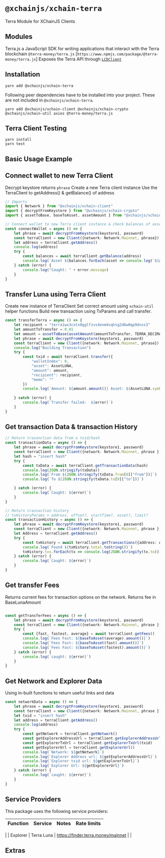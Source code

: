 # `@xchainjs/xchain-terra`

Terra Module for XChainJS Clients

## Modules
Terra.js a JavaScript SDK for writing applications that interact with the Terra blockchain `@terra-money/terra.js` [`https://www.npmjs.com/package/@terra-money/terra.js`]
Exposes the Terra API through [`LCDClient`](https://docs.terra.money/docs/develop/sdks/terra-js/query-data.html)

## Installation

```
yarn add @xchainjs/xchain-terra
```

Following peer dependencies have to be installed into your project. These are not included in `@xchainjs/xchain-terra`.

```
yarn add @xchainjs/xchain-client @xchainjs/xchain-crypto @xchainjs/xchain-util axios @terra-money/terra.js
```

## Terra Client Testing

```
yarn install
yarn test

```

## Basic Usage Example 

## Connect wallet to new Terra Client

Decrypt keystore returns `phrase` 
Create a new Terra client instance
Use the TerraClient to getAddress() & getBalance() of address

```ts
// Imports 
import { Network } from "@xchainjs/xchain-client"
import { decryptFromKeystore } from "@xchainjs/xchain-crypto"
import { assetToBase, baseToAsset, assetAmount } from "@xchainjs/xchain-util"

// Connect wallet to new Terra client instance & check balances of assets 
const connectWallet = async () => {
    let phrase = await decryptFromKeystore(keystore1, password)
    const terraClient = new Client({network: Network.Mainnet, phrase})
    let address = terraClient.getAddress()
    console.log(address)
    try {
        const balances = await terraClient.getBalance(address)
        console.log(`Asset ${balances.forEach(asset => console.log(`${asset.asset.symbol}, ${(baseToAsset(asset.amount).amount())}`))}`)
    } catch (error) {
        console.log("Caught: " + error.message)
    }
}

```

## Transfer Luna using Terra Client

Create new instance of TerraClient
Set correct amount using `xchain-util` helper functions
Build new transaction using TxParams and call transfer.

```ts
const transferTerra = async () => {
    let recipient = "terra1wx3cxtx0gglfzvs4enm4vqhsg2d6w0qp9dnxs3"
    let amountToTransfer = 0.01
    let amount = assetToBase(assetAmount(amountToTransfer, TERRA_DECIMAL))
    let phrase = await decryptFromKeystore(keystore1, password)
    const terraClient = new Client({network: Network.Mainnet, phrase})
    console.log("Building Transaction")
    try {
        const txid = await terraClient.transfer({
            "walletIndex": 0,
            "asset": AssetLUNA,
            "amount": amount,
            "recipient": recipient,
            "memo": ""
        })
        console.log(`Amount: ${amount.amount()} Asset: ${AssetLUNA.symbol} TransactionId: ${txid} `)
        
    } catch (error) {
        console.log(`Transfer failed:  ${error}`)
    }
}

```

## Get transaction Data & transaction History 

```ts
// Return trasanction data from a txid/hash
const transactionData = async () => {
    let phrase = await decryptFromKeystore(keystore1, password)
    const terraClient = new Client({network: Network.Mainnet, phrase })
    let hash = "insert hash"
    try {
        const txData = await terraClient.getTransactionData(hash)
        console.log(JSON.stringify(txData))
        console.log(`From ${JSON.stringify(txData.from[0]["from"])}`)
        console.log(`To ${JSON.stringify(txData.to[0]["to"])}`)

    } catch (error) {
        console.log(`Caught: ${error}`)
    }
}

// Return transaction history
// txHistoryParams > address, offset?, startTime?, asset?, limit? 
const transactionHistory = async () => {
    let phrase = await decryptFromKeystore(keystore1, password)
    const terraClient = new Client({network: Network.Mainnet, phrase })
    let Address = terraClient.getAddress()
    try {
        const txHistory = await terraClient.getTransactions({address: Address})
        console.log(`Found ${txHistory.total.toString()}`)
        txHistory.txs.forEach(tx => console.log(JSON.stringify(tx.to)))
    } catch (error) {
        console.log(`Caught: ${error}`)
    }
}

```

## Get transfer Fees

Returns current fees for transaction options on the network.
Returns fee in BaseLunaAmount

```ts

const getTransferFees = async () => {
    let phrase = await decryptFromKeystore(keystore1, password)
    const terraClient = new Client({network: Network.Mainnet, phrase })
    try {
        const {fast, fastest, average} = await terraClient.getFees()
        console.log(`Fees Fast: ${baseToAsset(average).amount()}`)
        console.log(`Fees Fast: ${baseToAsset(fast).amount()}`)
        console.log(`Fees Fast: ${baseToAsset(fastest).amount()}`)
    } catch (error) {
        console.log(`caught: ${error}`)
    }
}

```

## Get Network and Explorer Data 

Using in-built functions to return useful links and data

```ts
const networkData = async () => {
    let phrase = await decryptFromKeystore(keystore1, password)
    const terraClient = new Client({network: Network.Mainnet, phrase })
    let txid = "insert hash"
    let address = terraClient.getAddress()
    console.log(address)
    try {
        const getNetwork = terraClient.getNetwork()
        const getExplorerAddressUrl = terraClient.getExplorerAddressUrl(address)
        const getExplorerTxUrl = terraClient.getExplorerTxUrl(txid)
        const getExplorerUrl = terraClient.getExplorerUrl()
        console.log(`Network: ${getNetwork}`)
        console.log(`Explorer Address url: ${getExplorerAddressUrl}`)
        console.log(`Explorer txid url: ${getExplorerTxUrl}`)
        console.log(`Explorer Url: ${getExplorerUrl}`)
    } catch (error) {
        console.log(`caught: ${error}`)
    }
}

```

## Service Providers

This package uses the following service providers:

| Function                    | Service              | Notes                                                                         | Rate limits                   |
| --------------------------- | -------------------- | ----------------------------------------------------------------------------- | ----------------------------- |
|
| Explorer                    | Terra Luna           | https://finder.terra.money/mainnet                                            |                               |


## Extras
